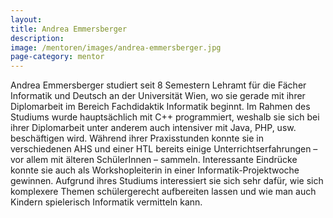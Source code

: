 ```yaml
---
layout:
title: Andrea Emmersberger
description: 
image: /mentoren/images/andrea-emmersberger.jpg
page-category: mentor
---
```


Andrea Emmersberger studiert seit 8 Semestern Lehramt für die Fächer Informatik und Deutsch an der Universität Wien, wo sie gerade mit ihrer Diplomarbeit im Bereich Fachdidaktik Informatik beginnt. 
Im Rahmen des Studiums wurde hauptsächlich mit C++ programmiert, weshalb sie sich bei ihrer Diplomarbeit unter anderem auch intensiver mit Java, PHP, usw. beschäftigen wird. 
Während ihrer Praxisstunden konnte sie in verschiedenen AHS und einer HTL bereits einige Unterrichtserfahrungen – vor allem mit älteren SchülerInnen – sammeln. 
Interessante Eindrücke konnte sie auch als Workshopleiterin in einer Informatik-Projektwoche gewinnen. Aufgrund ihres Studiums interessiert sie sich sehr dafür, wie sich komplexere Themen schülergerecht aufbereiten lassen und wie man auch Kindern spielerisch Informatik vermitteln kann. 
